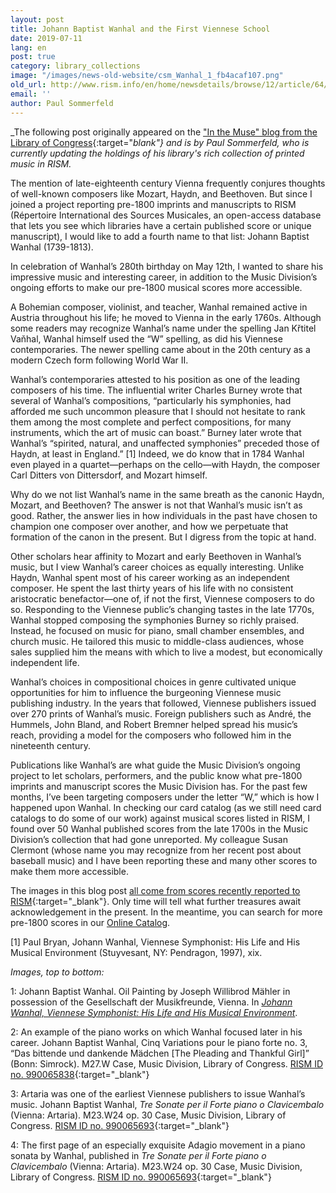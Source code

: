 ```yaml
---
layout: post
title: Johann Baptist Wanhal and the First Viennese School
date: 2019-07-11
lang: en
post: true
category: library_collections
image: "/images/news-old-website/csm_Wanhal_1_fb4acaf107.png"
old_url: http://www.rism.info/en/home/newsdetails/browse/12/article/64/johann-baptist-wanhal-and-the-first-viennese-school.html
email: ''
author: Paul Sommerfeld
---
```


_The following post originally appeared on the ["In the Muse" blog from the Library of Congress](https://blogs.loc.gov/music/2019/05/johann-baptist-wanhal-and-the-first-viennese-school){:target="_blank"} and is by Paul Sommerfeld, who is currently updating the holdings of his library's rich collection of printed music in RISM._

The mention of late-eighteenth century Vienna frequently conjures thoughts of well-known composers like Mozart, Haydn, and Beethoven. But since I joined a project reporting pre-1800 imprints and manuscripts to RISM (Répertoire International des Sources Musicales, an open-access database that lets you see which libraries have a certain published score or unique manuscript), I would like to add a fourth name to that list: Johann Baptist Wanhal (1739-1813).

In celebration of Wanhal’s 280th birthday on May 12th, I wanted to share his impressive music and interesting career, in addition to the Music Division’s ongoing efforts to make our pre-1800 musical scores more accessible.

A Bohemian composer, violinist, and teacher, Wanhal remained active in Austria throughout his life; he moved to Vienna in the early 1760s. Although some readers may recognize Wanhal’s name under the spelling Jan Křtitel Vaňhal, Wanhal himself used the “W” spelling, as did his Viennese contemporaries. The newer spelling came about in the 20th century as a modern Czech form following World War II.

Wanhal’s contemporaries attested to his position as one of the leading composers of his time. The influential writer Charles Burney wrote that several of Wanhal’s compositions, “particularly his symphonies, had afforded me such uncommon pleasure that I should not hesitate to rank them among the most complete and perfect compositions, for many instruments, which the art of music can boast.” Burney later wrote that Wanhal’s “spirited, natural, and unaffected symphonies” preceded those of Haydn, at least in England.” [1] Indeed, we do know that in 1784 Wanhal even played in a quartet—perhaps on the cello—with Haydn, the composer Carl Ditters von Dittersdorf, and Mozart himself.

Why do we not list Wanhal’s name in the same breath as the canonic Haydn, Mozart, and Beethoven? The answer is not that Wanhal’s music isn’t as good. Rather, the answer lies in how individuals in the past have chosen to champion one composer over another, and how we perpetuate that formation of the canon in the present. But I digress from the topic at hand.

Other scholars hear affinity to Mozart and early Beethoven in Wanhal’s music, but I view Wanhal’s career choices as equally interesting. Unlike Haydn, Wanhal spent most of his career working as an independent composer. He spent the last thirty years of his life with no consistent aristocratic benefactor—one of, if not the first, Viennese composers to do so. Responding to the Viennese public’s changing tastes in the late 1770s, Wanhal stopped composing the symphonies Burney so richly praised. Instead, he focused on music for piano, small chamber ensembles, and church music. He tailored this music to middle-class audiences, whose sales supplied him the means with which to live a modest, but economically independent life.

Wanhal’s choices in compositional choices in genre cultivated unique opportunities for him to influence the burgeoning Viennese music publishing industry. In the years that followed, Viennese publishers issued over 270 prints of Wanhal’s music. Foreign publishers such as André, the Hummels, John Bland, and Robert Bremner helped spread his music’s reach, providing a model for the composers who followed him in the nineteenth century.

Publications like Wanhal’s are what guide the Music Division’s ongoing project to let scholars, performers, and the public know what pre-1800 imprints and manuscript scores the Music Division has. For the past few months, I’ve been targeting composers under the letter “W,” which is how I happened upon Wanhal. In checking our card catalog (as we still need card catalogs to do some of our work) against musical scores listed in RISM, I found over 50 Wanhal published scores from the late 1700s in the Music Division’s collection that had gone unreported. My colleague Susan Clermont (whose name you may recognize from her recent post about baseball music) and I have been reporting these and many other scores to make them more accessible.

The images in this blog post [all come from scores recently reported to RISM](https://opac.rism.info/search?View=rism&siglum=US-Wc&author=Vanhal&Language=en){:target="_blank"}. Only time will tell what further treasures await acknowledgement in the present. In the meantime, you can search for more pre-1800 scores in our [Online Catalog](https://catalog.loc.gov/index.html).

[1] Paul Bryan, Johann Wanhal, Viennese Symphonist: His Life and His Musical Environment (Stuyvesant, NY: Pendragon, 1997), xix.

_Images, top to bottom:_

1: Johann Baptist Wanhal. Oil Painting by Joseph Willibrod Mähler in possession of the Gesellschaft der Musikfreunde, Vienna. In [_Johann Wanhal, Viennese Symphonist: His Life and His Musical Environment_](https://lccn.loc.gov/97025760).

2: An example of the piano works on which Wanhal focused later in his career. Johann Baptist Wanhal, Cinq Variations pour le piano forte no. 3, “Das bittende und dankende Mädchen [The Pleading and Thankful Girl]” (Bonn: Simrock). M27.W Case, Music Division, Library of Congress. [RISM ID no. 990065838](https://opac.rism.info/search?id=00000990065838&View=rism){:target="_blank"}

3: Artaria was one of the earliest Viennese publishers to issue Wanhal’s music. Johann Baptist Wanhal, _Tre Sonate per il Forte piano o Clavicembalo_ (Vienna: Artaria). M23.W24 op. 30 Case, Music Division, Library of Congress. [RISM ID no. 990065693](https://opac.rism.info/search?id=00000990065693&View=rism){:target="_blank"}

4: The first page of an especially exquisite Adagio movement in a piano sonata by Wanhal, published in _Tre Sonate per il Forte piano o Clavicembalo_ (Vienna: Artaria). M23.W24 op. 30 Case, Music Division, Library of Congress. [RISM ID no. 990065693](https://opac.rism.info/search?id=00000990065693&View=rism){:target="_blank"}